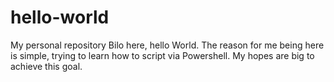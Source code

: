 # hello-world
My personal repository
Bilo here, hello World. The reason for me being here is simple, trying to learn how to script via Powershell.
My hopes are big to achieve this goal.
